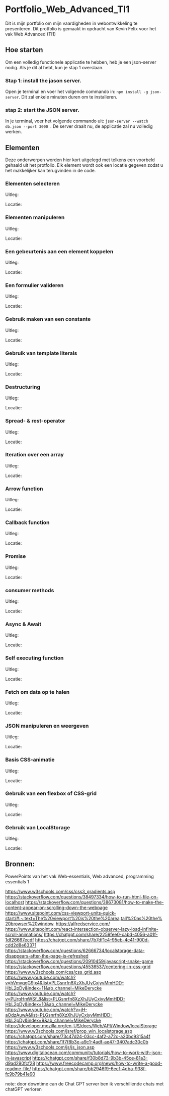 # Portfolio_Web_Advanced_TI1
Dit is mijn portfolio om mijn vaardigheden in webontwikkeling te presenteren. Dit protfolio is gemaakt in opdracht van Kevin Felix voor het vak Web Advanced (TI1)



## Hoe starten
Om een volledig functionele applicatie te hebben, heb je een json-server nodig. Als je dit al hebt, kun je stap 1 overslaan.

### Stap 1: install the jason server.
Open je terminal en voer het volgende commando in: `` npm install -g json-server ``. Dit zal enkele minuten duren om te installeren.

### stap 2: start the JSON server.
In je terminal, voer het volgende commando uit: ``json-server --watch db.json --port 3000 ``. De server draait nu, de applicatie zal nu volledig werken.



## Elementen
Deze onderwerpen worden hier kort uitgelegd  met telkens een voorbeld gehaald uit het protfolio. Elk element wordt ook een locatie gegeven zodat u het makkelijker kan terugvinden in de code.

 ### Elementen selecteren
Uitleg:

Locatie:

### Elementen manipuleren
Uitleg:

Locatie:

### Een gebeurtenis aan een element koppelen
Uitleg:

Locatie:

### Een formulier valideren
Uitleg:

Locatie:

### Gebruik maken van een constante
Uitleg:

Locatie:

### Gebruik van template literals
Uitleg:

Locatie:

### Destructuring
Uitleg:

Locatie:

### Spread- & rest-operator
Uitleg:

Locatie:

### Iteration  over een array
Uitleg:

Locatie:

### Arrow function
Uitleg:

Locatie:

### Callback function
Uitleg:

Locatie:

### Promise
Uitleg:

Locatie:

### consumer methods
Uitleg:

Locatie:

### Async & Await
Uitleg:

Locatie:

### Self executing function
Uitleg:

Locatie:

### Fetch om data op te halen
Uitleg:

Locatie:

### JSON manipuleren en weergeven
Uitleg:

Locatie:

### Basis CSS-animatie
Uitleg:

Locatie:

### Gebruik van een flexbox of CSS-grid
Uitleg:

Locatie:

### Gebruik van LocalStorage
Uitleg:

Locatie:


## Bronnen:

PowerPoints van het vak Web-essentials, Web advanced, programming essentials 1 

https://www.w3schools.com/css/css3_gradients.asp
https://stackoverflow.com/questions/38497334/how-to-run-html-file-on-localhost 
https://stackoverflow.com/questions/38673081/how-to-make-the-content-appear-on-scrolling-down-the-webpage
https://www.sitepoint.com/css-viewport-units-quick-start/#:~:text=The%20viewport%20is%20the%20area,tall%20as%20the%20browser%20window.
https://alfredservice.com/
https://www.sitepoint.com/react-intersection-observer-lazy-load-infinite-scroll-animations/
https://chatgpt.com/share/2259fee0-cabd-4056-a01f-1df26667ecdf
https://chatgpt.com/share/7b7df1c4-95eb-4c41-900d-cdd2d8e63371
https://stackoverflow.com/questions/62666734/localstorage-data-disappears-after-the-page-is-refreshed
https://stackoverflow.com/questions/20910459/javascript-snake-game
https://stackoverflow.com/questions/45536537/centering-in-css-grid
https://www.w3schools.com/css/css_grid.asp
https://www.youtube.com/watch?v=hVmyqgG9jx4&list=PLGsnrfn8XzXhJUyCxjyvMmHDD-HbL2pDy&index=11&ab_channel=MikeDerycke
https://www.youtube.com/watch?v=PUrpHmWSf_8&list=PLGsnrfn8XzXhJUyCxjyvMmHDD-HbL2pDy&index=10&ab_channel=MikeDerycke
https://www.youtube.com/watch?v=jH-aOdzAuwA&list=PLGsnrfn8XzXhJUyCxjyvMmHDD-HbL2pDy&index=9&ab_channel=MikeDerycke
https://developer.mozilla.org/en-US/docs/Web/API/Window/localStorage
https://www.w3schools.com/jsref/prop_win_localstorage.asp
https://chatgpt.com/share/73c47d24-03cc-4af2-a72c-a20bc9315a4f
https://chatgpt.com/share/1f7f8b3e-a9c1-4adf-ae47-3407adc30c0b
https://www.w3schools.com/js/js_json.asp
https://www.digitalocean.com/community/tutorials/how-to-work-with-json-in-javascript
https://chatgpt.com/share/f30b8d73-9b3b-45ce-81a3-d9ad290fcf28
https://www.freecodecamp.org/news/how-to-write-a-good-readme-file/
https://chatgpt.com/share/bb2946f9-6ecf-4dba-938f-fc9b79b41e90

note: door downtime can de Chat GPT server ben ik verschillende chats met chatGPT verloren
